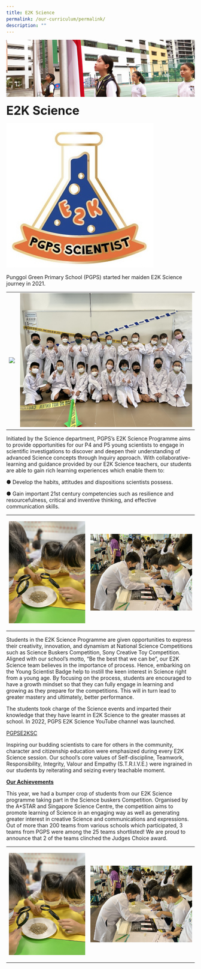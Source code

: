 ```yaml
---
title: E2K Science
permalink: /our-curriculum/permalink/
description: ""
---
```

![](/images/sub-banner.jpg)

**<font size=6>E2K Science</font>**

![](/images/E2K_Logo.jpg)

Punggol Green Primary School (PGPS) started her maiden E2K Science journey in 2021.

<table>
	<tr>
		<td>
			
 ![](/images/E2K_01.jpg)
		</td>
		<td>
 ![](/images/E2K_02.jpg)
		</td>
	</tr>
	</table>





 
Initiated by the Science department, PGPS’s E2K Science Programme aims to provide opportunities for our P4 and P5 young scientists to engage in scientific investigations to discover and deepen their understanding of advanced Science concepts through Inquiry approach. With collaborative-learning and guidance provided by our E2K Science teachers, our students are able to gain rich learning experiences which enable them to:  

● Develop the habits, attitudes and dispositions scientists possess.

● Gain important 21st century competencies such as resilience and resourcefulness, critical and inventive thinking, and effective communication skills.



<table>
	<tr>
		<td>
			
 ![](/images/E2K_03.jpg)
		</td>
		<td>
 ![](/images/E2K_04.jpg)
		</td>
	</tr>
	</table>



Students in the E2K Science Programme are given opportunities to express their creativity, innovation, and dynamism at National Science Competitions such as Science Buskers Competition, Sony Creative Toy Competition.  Aligned with our school’s motto, “Be the best that we can be”, our E2K Science team believes in the importance of process. Hence, embarking on the Young Scientist Badge help to instill the keen interest in Science right from a young age. By focusing on the process, students are encouraged to have a growth mindset so that they can fully engage in learning and growing as they prepare for the competitions. This will in turn lead to greater mastery and ultimately, better performance.

<table>
	<tr>
		<td>
			
 ![](/images/E2K_03.jpg)
		</td>
		<td>
 ![](/images/E2K_04.jpg)
		</td>
	</tr>

The students took charge of the Science events and imparted their knowledge that they have learnt in E2K Science to the greater masses at school. In 2022, PGPS E2K Science YouTube channel was launched.

[PGPSE2KSC](https://www.youtube.com/channel/UCd5MBo0wkVcbB6Mn-ewtlDg/videos)

Inspiring our budding scientists to care for others in the community, character and citizenship education were emphasized during every E2K Science session. Our school’s core values of Self-discipline, Teamwork, Responsibility, Integrity, Valour and Empathy (S.T.R.I.V.E.) were ingrained in our students by reiterating and seizing every teachable moment.

**<u>Our Achievements</u>**

This year, we had a bumper crop of students from our E2K Science programme taking part in the Science buskers Competition. Organised by the A\*STAR and Singapore Science Centre, the competition aims to promote learning of Science in an engaging way as well as generating greater interest in creative Science and communications and expressions. Out of more than 200 teams from various schools which participated, 3 teams from PGPS were among the 25 teams shortlisted! We are proud to announce that 2 of the teams clinched the Judges Choice award.


